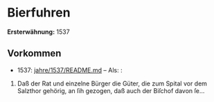 # Bierfuhren

**Ersterwähnung:** 1537

## Vorkommen
- 1537: [jahre/1537/README.md](../jahre/1537/README.md) – Als: :

1) Daß der Rat und einzelne Bürger die Güter, die
zum Spital vor dem Salzthor gehörig, an ſih gezogen,
daß auch der Biſchof davon ſe...
